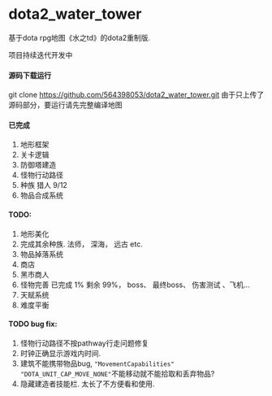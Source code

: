 # dota2_water_tower

基于dota rpg地图《水之td》的dota2重制版.

项目持续迭代开发中

#### 源码下载运行
git clone https://github.com/564398053/dota2_water_tower.git
由于只上传了源码部分，要运行请先完整编译地图

#### 已完成 
1. 地形框架
2. 关卡逻辑
3. 防御塔建造
4. 怪物行动路径
5. 种族 猎人 9/12
6. 物品合成系统

#### TODO:
1. 地形美化
2. 完成其余种族. 法师， 深海， 远古 etc.
3. 物品掉落系统
4. 商店
5. 黑市商人
6. 怪物完善 已完成 1% 剩余 99%， boss、 最终boss、 伤害测试 、飞机...
7. 天赋系统
8. 难度平衡



#### TODO bug fix:
1. 怪物行动路径不按pathway行走问题修复
2. 时钟正确显示游戏内时间.
3. 建筑不能携带物品bug, ```"MovementCapabilities"        "DOTA_UNIT_CAP_MOVE_NONE"```不能移动就不能拾取和丢弃物品?
4. 隐藏建造者技能栏. 太长了不方便看和使用.
